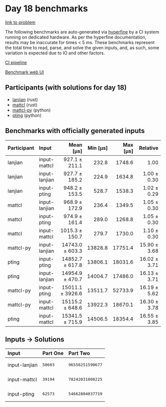 # Day 18 benchmarks

[link to problem](https://adventofcode.com/2023/day/18)

The following benchmarks are auto-generated via
[hyperfine](https://github.com/sharkdp/hyperfine) by a CI system running on
dedicated hardware. As per the hyperfine documentation, results may be
inaccurate for times < 5 ms. These benchmarks represent the total time to read,
parse, and solve the given inputs, and, as such, some variation is expected due
to IO and other factors.

[CI pipeline](http://ci.papercode.net:8080/teams/main/pipelines/aoc2023)

[Benchmark web UI](https://aoc.ancalagon.black)


## Participants (with solutions for day 18)

- [lanjian](https://github.com/lanjian/aoc-2023) (rust)
- [mattcl](https://github.com/mattcl/aoc2023) (rust)
- [mattcl-py](https://github.com/mattcl/aoc2023-py) (python)
- [pting](https://github.com/pting/aoc2023) (python)


## Benchmarks with officially generated inputs

| Participant | Input | Mean [µs] | Min [µs] | Max [µs] | Relative |
|:---|:---|---:|---:|---:|---:|
| lanjian | input-mattcl | 927.1 ± 211.1 | 232.8 | 1748.6 | 1.00 |
| lanjian | input-lanjian | 927.7 ± 185.2 | 224.9 | 1634.8 | 1.00 ± 0.30 |
| lanjian | input-pting | 948.2 ± 153.5 | 528.7 | 1538.3 | 1.02 ± 0.29 |
| mattcl | input-lanjian | 968.9 ± 172.9 | 236.4 | 1349.5 | 1.05 ± 0.30 |
| mattcl | input-pting | 974.9 ± 161.4 | 289.0 | 1268.8 | 1.05 ± 0.30 |
| mattcl | input-mattcl | 1015.3 ± 150.7 | 279.7 | 1730.0 | 1.10 ± 0.30 |
| mattcl-py | input-lanjian | 14743.0 ± 603.3 | 13828.8 | 17751.4 | 15.90 ± 3.68 |
| pting | input-pting | 14852.7 ± 617.8 | 13806.1 | 18031.6 | 16.02 ± 3.71 |
| pting | input-lanjian | 14954.9 ± 470.7 | 14004.7 | 17486.0 | 16.13 ± 3.71 |
| mattcl-py | input-pting | 15011.1 ± 3926.6 | 13511.7 | 52733.9 | 16.19 ± 5.62 |
| mattcl-py | input-mattcl | 15115.2 ± 648.6 | 13922.3 | 18670.1 | 16.30 ± 3.78 |
| pting | input-mattcl | 15341.5 ± 715.9 | 14506.5 | 18354.4 | 16.55 ± 3.85 |


## Inputs -> Solutions

| Input | Part One | Part Two |
|:---|:---|:---|
|input-lanjian|<pre>50603</pre>|<pre>96556251590677</pre>|
|input-mattcl|<pre>39194</pre>|<pre>78242031808225</pre>|
|input-pting|<pre>62573</pre>|<pre>54662804037719</pre>|